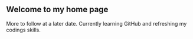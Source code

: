## Welcome to my home page

More to follow at a later date.  Currently learning GitHub and refreshing my codings skills.
